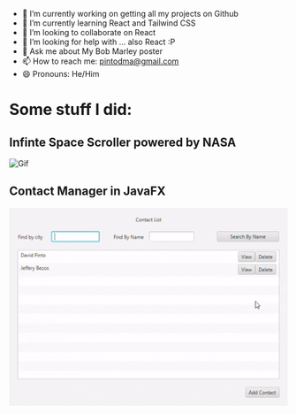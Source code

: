 

- 🔭 I’m currently working on getting all my projects on Github
- 🌱 I’m currently learning React and Tailwind CSS
- 👯 I’m looking to collaborate on React
- 🤔 I’m looking for help with ... also React :P
- 💬 Ask me about My Bob Marley poster
- 📫 How to reach me: pintodma@gmail.com
- 😄 Pronouns: He/Him

# Some stuff I did:

## Infinte Space Scroller powered by NASA

![Gif](./scroller-gif-final.gif)

## Contact Manager in JavaFX

![Gif](./contactManager.gif)
